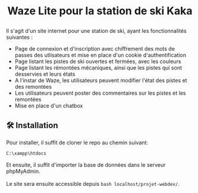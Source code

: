 # <p align="center">Waze Lite pour la station de ski Kaka</p>
  
Il s'agit d'un site internet pour une station de ski, ayant les fonctionnalités suivantes :
- Page de connexion et d'inscription avec chiffrement des mots de passes des utlisateurs et mise en place d'un cookie d'authentification
- Page listant les pistes de ski ouvertes et fermées, avec les couleurs
- Page listant les rémontées mécaniques, ainsi que les pistes qui sont desservies et leurs états
- A l'instar de Waze, les utilisateurs peuvent modifier l'état des pistes et des remontées
- Les utilisateurs peuvent poster des commentaires sur les pistes et les remontées
- Mise en place d'un chatbox


## 🛠️ Installation
Pour installer, il suffit de cloner le repo au chemin suivant:
```bash
C:\xampp\htdocs
```
Et ensuite, il suffit d'importer la base de données dans le serveur phpMyAdmin.<br><br>
Le site sera ensuite accessible depuis ```bash localhost/projet-webdev/```.
